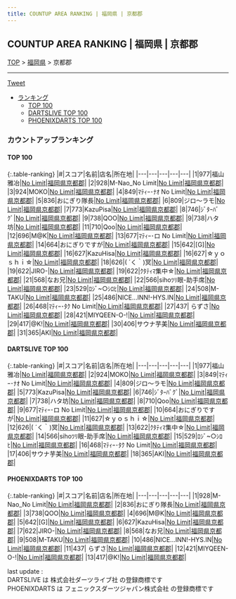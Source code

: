 ```yaml
---
title: COUNTUP AREA RANKING | 福岡県 | 京都郡
---
```

## COUNTUP AREA RANKING | 福岡県 | 京都郡

[TOP](/darts/rank/) > [福岡県](/darts/rank/福岡県/) > 京都郡

___

<a href="https://twitter.com/share?ref_src=twsrc%5Etfw" data-text="COUNTUP AREA RANKING | 福岡県京都郡" class="twitter-share-button" data-hashtags="DARTSLIVE,PHOENIXDARTS,darts,ダーツ" data-show-count="false">Tweet</a>

* [ランキング](#カウントアップランキング)
    * [TOP 100](#top-100)
    * [DARTSLIVE TOP 100](#dartslive-top-100)
    * [PHOENIXDARTS TOP 100](#phoenixdarts-top-100)

### カウントアップランキング

#### TOP 100



{:.table-ranking}
|#|スコア|名前|店名|所在地|
|---|---|---|---|---|
|1|977|<span class="rank-name-dl">福山雅冶</span>|<a href="https://search.dartslive.com/jp/shop/88174b6fd9ff5bc40d9b047a20a7ba1e">No Limit</a>|<a href="/darts/rank/福岡県/京都郡">福岡県京都郡</a>|
|2|928|<span class="rank-name-pd">M-Nao_No Limit</span>|<a href="https://vs.phoenixdarts.com/jp/shop/shopDetailInfo/s_7720?s_seq=7720">No Limit</a>|<a href="/darts/rank/福岡県/京都郡">福岡県京都郡</a>|
|3|924|<span class="rank-name-dl">MOKO</span>|<a href="https://search.dartslive.com/jp/shop/88174b6fd9ff5bc40d9b047a20a7ba1e">No Limit</a>|<a href="/darts/rank/福岡県/京都郡">福岡県京都郡</a>|
|4|849|<span class="rank-name-dl">ﾏﾃｨｰ･ﾅｵ No Limit</span>|<a href="https://search.dartslive.com/jp/shop/88174b6fd9ff5bc40d9b047a20a7ba1e">No Limit</a>|<a href="/darts/rank/福岡県/京都郡">福岡県京都郡</a>|
|5|836|<span class="rank-name-pd">おにぎり隊長</span>|<a href="https://vs.phoenixdarts.com/jp/shop/shopDetailInfo/s_7720?s_seq=7720">No Limit</a>|<a href="/darts/rank/福岡県/京都郡">福岡県京都郡</a>|
|6|809|<span class="rank-name-dl">ジロ〜ラモ</span>|<a href="https://search.dartslive.com/jp/shop/88174b6fd9ff5bc40d9b047a20a7ba1e">No Limit</a>|<a href="/darts/rank/福岡県/京都郡">福岡県京都郡</a>|
|7|773|<span class="rank-name-dl">KazuPisa</span>|<a href="https://search.dartslive.com/jp/shop/88174b6fd9ff5bc40d9b047a20a7ba1e">No Limit</a>|<a href="/darts/rank/福岡県/京都郡">福岡県京都郡</a>|
|8|746|<span class="rank-name-dl">ｼﾞﾀｰﾊﾞｸﾞ</span>|<a href="https://search.dartslive.com/jp/shop/88174b6fd9ff5bc40d9b047a20a7ba1e">No Limit</a>|<a href="/darts/rank/福岡県/京都郡">福岡県京都郡</a>|
|9|738|<span class="rank-name-pd">QOO</span>|<a href="https://vs.phoenixdarts.com/jp/shop/shopDetailInfo/s_7720?s_seq=7720">No Limit</a>|<a href="/darts/rank/福岡県/京都郡">福岡県京都郡</a>|
|9|738|<span class="rank-name-dl">ハタ坊</span>|<a href="https://search.dartslive.com/jp/shop/88174b6fd9ff5bc40d9b047a20a7ba1e">No Limit</a>|<a href="/darts/rank/福岡県/京都郡">福岡県京都郡</a>|
|11|710|<span class="rank-name-dl">Qoo</span>|<a href="https://search.dartslive.com/jp/shop/88174b6fd9ff5bc40d9b047a20a7ba1e">No Limit</a>|<a href="/darts/rank/福岡県/京都郡">福岡県京都郡</a>|
|12|696|<span class="rank-name-pd">M@K</span>|<a href="https://vs.phoenixdarts.com/jp/shop/shopDetailInfo/s_7720?s_seq=7720">No Limit</a>|<a href="/darts/rank/福岡県/京都郡">福岡県京都郡</a>|
|13|677|<span class="rank-name-dl">ﾏﾃｨｰ･ロ No Limit</span>|<a href="https://search.dartslive.com/jp/shop/88174b6fd9ff5bc40d9b047a20a7ba1e">No Limit</a>|<a href="/darts/rank/福岡県/京都郡">福岡県京都郡</a>|
|14|664|<span class="rank-name-dl">おにぎりですが</span>|<a href="https://search.dartslive.com/jp/shop/88174b6fd9ff5bc40d9b047a20a7ba1e">No Limit</a>|<a href="/darts/rank/福岡県/京都郡">福岡県京都郡</a>|
|15|642|<span class="rank-name-pd">[G]</span>|<a href="https://vs.phoenixdarts.com/jp/shop/shopDetailInfo/s_7720?s_seq=7720">No Limit</a>|<a href="/darts/rank/福岡県/京都郡">福岡県京都郡</a>|
|16|627|<span class="rank-name-pd">KazuHisa</span>|<a href="https://vs.phoenixdarts.com/jp/shop/shopDetailInfo/s_7720?s_seq=7720">No Limit</a>|<a href="/darts/rank/福岡県/京都郡">福岡県京都郡</a>|
|16|627|<span class="rank-name-dl">☆ｙｏｓｈｉ☆</span>|<a href="https://search.dartslive.com/jp/shop/88174b6fd9ff5bc40d9b047a20a7ba1e">No Limit</a>|<a href="/darts/rank/福岡県/京都郡">福岡県京都郡</a>|
|18|626|<span class="rank-name-dl">( ´く｀)冥</span>|<a href="https://search.dartslive.com/jp/shop/88174b6fd9ff5bc40d9b047a20a7ba1e">No Limit</a>|<a href="/darts/rank/福岡県/京都郡">福岡県京都郡</a>|
|19|622|<span class="rank-name-pd">JIRO-</span>|<a href="https://vs.phoenixdarts.com/jp/shop/shopDetailInfo/s_7720?s_seq=7720">No Limit</a>|<a href="/darts/rank/福岡県/京都郡">福岡県京都郡</a>|
|19|622|<span class="rank-name-dl">ｸﾀﾃｨﾏ集中☆</span>|<a href="https://search.dartslive.com/jp/shop/88174b6fd9ff5bc40d9b047a20a7ba1e">No Limit</a>|<a href="/darts/rank/福岡県/京都郡">福岡県京都郡</a>|
|21|568|<span class="rank-name-pd">なお兄</span>|<a href="https://vs.phoenixdarts.com/jp/shop/shopDetailInfo/s_7720?s_seq=7720">No Limit</a>|<a href="/darts/rank/福岡県/京都郡">福岡県京都郡</a>|
|22|566|<span class="rank-name-dl">sihoﾂﾘ眼-助手席</span>|<a href="https://search.dartslive.com/jp/shop/88174b6fd9ff5bc40d9b047a20a7ba1e">No Limit</a>|<a href="/darts/rank/福岡県/京都郡">福岡県京都郡</a>|
|23|529|<span class="rank-name-dl">ﾛｼﾞ~○ｼﾛﾋ</span>|<a href="https://search.dartslive.com/jp/shop/88174b6fd9ff5bc40d9b047a20a7ba1e">No Limit</a>|<a href="/darts/rank/福岡県/京都郡">福岡県京都郡</a>|
|24|508|<span class="rank-name-pd">M-TAKU</span>|<a href="https://vs.phoenixdarts.com/jp/shop/shopDetailInfo/s_7720?s_seq=7720">No Limit</a>|<a href="/darts/rank/福岡県/京都郡">福岡県京都郡</a>|
|25|486|<span class="rank-name-pd">NICE...INN!-HYS.IN</span>|<a href="https://vs.phoenixdarts.com/jp/shop/shopDetailInfo/s_7720?s_seq=7720">No Limit</a>|<a href="/darts/rank/福岡県/京都郡">福岡県京都郡</a>|
|26|468|<span class="rank-name-dl">ﾏﾃｨｰ･ﾀｸ No Limit</span>|<a href="https://search.dartslive.com/jp/shop/88174b6fd9ff5bc40d9b047a20a7ba1e">No Limit</a>|<a href="/darts/rank/福岡県/京都郡">福岡県京都郡</a>|
|27|437|<span class="rank-name-pd"> らずさ</span>|<a href="https://vs.phoenixdarts.com/jp/shop/shopDetailInfo/s_7720?s_seq=7720">No Limit</a>|<a href="/darts/rank/福岡県/京都郡">福岡県京都郡</a>|
|28|421|<span class="rank-name-pd">MIYQEEN-O-!</span>|<a href="https://vs.phoenixdarts.com/jp/shop/shopDetailInfo/s_7720?s_seq=7720">No Limit</a>|<a href="/darts/rank/福岡県/京都郡">福岡県京都郡</a>|
|29|417|<span class="rank-name-pd">@K!</span>|<a href="https://vs.phoenixdarts.com/jp/shop/shopDetailInfo/s_7720?s_seq=7720">No Limit</a>|<a href="/darts/rank/福岡県/京都郡">福岡県京都郡</a>|
|30|406|<span class="rank-name-dl">サウナ芋美</span>|<a href="https://search.dartslive.com/jp/shop/88174b6fd9ff5bc40d9b047a20a7ba1e">No Limit</a>|<a href="/darts/rank/福岡県/京都郡">福岡県京都郡</a>|
|31|365|<span class="rank-name-dl">AKI</span>|<a href="https://search.dartslive.com/jp/shop/88174b6fd9ff5bc40d9b047a20a7ba1e">No Limit</a>|<a href="/darts/rank/福岡県/京都郡">福岡県京都郡</a>|


#### DARTSLIVE TOP 100



{:.table-ranking}
|#|スコア|名前|店名|所在地|
|---|---|---|---|---|
|1|977|<span class="rank-name-dl">福山雅冶</span>|<a href="https://search.dartslive.com/jp/shop/88174b6fd9ff5bc40d9b047a20a7ba1e">No Limit</a>|<a href="/darts/rank/福岡県/京都郡">福岡県京都郡</a>|
|2|924|<span class="rank-name-dl">MOKO</span>|<a href="https://search.dartslive.com/jp/shop/88174b6fd9ff5bc40d9b047a20a7ba1e">No Limit</a>|<a href="/darts/rank/福岡県/京都郡">福岡県京都郡</a>|
|3|849|<span class="rank-name-dl">ﾏﾃｨｰ･ﾅｵ No Limit</span>|<a href="https://search.dartslive.com/jp/shop/88174b6fd9ff5bc40d9b047a20a7ba1e">No Limit</a>|<a href="/darts/rank/福岡県/京都郡">福岡県京都郡</a>|
|4|809|<span class="rank-name-dl">ジロ〜ラモ</span>|<a href="https://search.dartslive.com/jp/shop/88174b6fd9ff5bc40d9b047a20a7ba1e">No Limit</a>|<a href="/darts/rank/福岡県/京都郡">福岡県京都郡</a>|
|5|773|<span class="rank-name-dl">KazuPisa</span>|<a href="https://search.dartslive.com/jp/shop/88174b6fd9ff5bc40d9b047a20a7ba1e">No Limit</a>|<a href="/darts/rank/福岡県/京都郡">福岡県京都郡</a>|
|6|746|<span class="rank-name-dl">ｼﾞﾀｰﾊﾞｸﾞ</span>|<a href="https://search.dartslive.com/jp/shop/88174b6fd9ff5bc40d9b047a20a7ba1e">No Limit</a>|<a href="/darts/rank/福岡県/京都郡">福岡県京都郡</a>|
|7|738|<span class="rank-name-dl">ハタ坊</span>|<a href="https://search.dartslive.com/jp/shop/88174b6fd9ff5bc40d9b047a20a7ba1e">No Limit</a>|<a href="/darts/rank/福岡県/京都郡">福岡県京都郡</a>|
|8|710|<span class="rank-name-dl">Qoo</span>|<a href="https://search.dartslive.com/jp/shop/88174b6fd9ff5bc40d9b047a20a7ba1e">No Limit</a>|<a href="/darts/rank/福岡県/京都郡">福岡県京都郡</a>|
|9|677|<span class="rank-name-dl">ﾏﾃｨｰ･ロ No Limit</span>|<a href="https://search.dartslive.com/jp/shop/88174b6fd9ff5bc40d9b047a20a7ba1e">No Limit</a>|<a href="/darts/rank/福岡県/京都郡">福岡県京都郡</a>|
|10|664|<span class="rank-name-dl">おにぎりですが</span>|<a href="https://search.dartslive.com/jp/shop/88174b6fd9ff5bc40d9b047a20a7ba1e">No Limit</a>|<a href="/darts/rank/福岡県/京都郡">福岡県京都郡</a>|
|11|627|<span class="rank-name-dl">☆ｙｏｓｈｉ☆</span>|<a href="https://search.dartslive.com/jp/shop/88174b6fd9ff5bc40d9b047a20a7ba1e">No Limit</a>|<a href="/darts/rank/福岡県/京都郡">福岡県京都郡</a>|
|12|626|<span class="rank-name-dl">( ´く｀)冥</span>|<a href="https://search.dartslive.com/jp/shop/88174b6fd9ff5bc40d9b047a20a7ba1e">No Limit</a>|<a href="/darts/rank/福岡県/京都郡">福岡県京都郡</a>|
|13|622|<span class="rank-name-dl">ｸﾀﾃｨﾏ集中☆</span>|<a href="https://search.dartslive.com/jp/shop/88174b6fd9ff5bc40d9b047a20a7ba1e">No Limit</a>|<a href="/darts/rank/福岡県/京都郡">福岡県京都郡</a>|
|14|566|<span class="rank-name-dl">sihoﾂﾘ眼-助手席</span>|<a href="https://search.dartslive.com/jp/shop/88174b6fd9ff5bc40d9b047a20a7ba1e">No Limit</a>|<a href="/darts/rank/福岡県/京都郡">福岡県京都郡</a>|
|15|529|<span class="rank-name-dl">ﾛｼﾞ~○ｼﾛﾋ</span>|<a href="https://search.dartslive.com/jp/shop/88174b6fd9ff5bc40d9b047a20a7ba1e">No Limit</a>|<a href="/darts/rank/福岡県/京都郡">福岡県京都郡</a>|
|16|468|<span class="rank-name-dl">ﾏﾃｨｰ･ﾀｸ No Limit</span>|<a href="https://search.dartslive.com/jp/shop/88174b6fd9ff5bc40d9b047a20a7ba1e">No Limit</a>|<a href="/darts/rank/福岡県/京都郡">福岡県京都郡</a>|
|17|406|<span class="rank-name-dl">サウナ芋美</span>|<a href="https://search.dartslive.com/jp/shop/88174b6fd9ff5bc40d9b047a20a7ba1e">No Limit</a>|<a href="/darts/rank/福岡県/京都郡">福岡県京都郡</a>|
|18|365|<span class="rank-name-dl">AKI</span>|<a href="https://search.dartslive.com/jp/shop/88174b6fd9ff5bc40d9b047a20a7ba1e">No Limit</a>|<a href="/darts/rank/福岡県/京都郡">福岡県京都郡</a>|


#### PHOENIXDARTS TOP 100



{:.table-ranking}
|#|スコア|名前|店名|所在地|
|---|---|---|---|---|
|1|928|<span class="rank-name-pd">M-Nao_No Limit</span>|<a href="https://vs.phoenixdarts.com/jp/shop/shopDetailInfo/s_7720?s_seq=7720">No Limit</a>|<a href="/darts/rank/福岡県/京都郡">福岡県京都郡</a>|
|2|836|<span class="rank-name-pd">おにぎり隊長</span>|<a href="https://vs.phoenixdarts.com/jp/shop/shopDetailInfo/s_7720?s_seq=7720">No Limit</a>|<a href="/darts/rank/福岡県/京都郡">福岡県京都郡</a>|
|3|738|<span class="rank-name-pd">QOO</span>|<a href="https://vs.phoenixdarts.com/jp/shop/shopDetailInfo/s_7720?s_seq=7720">No Limit</a>|<a href="/darts/rank/福岡県/京都郡">福岡県京都郡</a>|
|4|696|<span class="rank-name-pd">M@K</span>|<a href="https://vs.phoenixdarts.com/jp/shop/shopDetailInfo/s_7720?s_seq=7720">No Limit</a>|<a href="/darts/rank/福岡県/京都郡">福岡県京都郡</a>|
|5|642|<span class="rank-name-pd">[G]</span>|<a href="https://vs.phoenixdarts.com/jp/shop/shopDetailInfo/s_7720?s_seq=7720">No Limit</a>|<a href="/darts/rank/福岡県/京都郡">福岡県京都郡</a>|
|6|627|<span class="rank-name-pd">KazuHisa</span>|<a href="https://vs.phoenixdarts.com/jp/shop/shopDetailInfo/s_7720?s_seq=7720">No Limit</a>|<a href="/darts/rank/福岡県/京都郡">福岡県京都郡</a>|
|7|622|<span class="rank-name-pd">JIRO-</span>|<a href="https://vs.phoenixdarts.com/jp/shop/shopDetailInfo/s_7720?s_seq=7720">No Limit</a>|<a href="/darts/rank/福岡県/京都郡">福岡県京都郡</a>|
|8|568|<span class="rank-name-pd">なお兄</span>|<a href="https://vs.phoenixdarts.com/jp/shop/shopDetailInfo/s_7720?s_seq=7720">No Limit</a>|<a href="/darts/rank/福岡県/京都郡">福岡県京都郡</a>|
|9|508|<span class="rank-name-pd">M-TAKU</span>|<a href="https://vs.phoenixdarts.com/jp/shop/shopDetailInfo/s_7720?s_seq=7720">No Limit</a>|<a href="/darts/rank/福岡県/京都郡">福岡県京都郡</a>|
|10|486|<span class="rank-name-pd">NICE...INN!-HYS.IN</span>|<a href="https://vs.phoenixdarts.com/jp/shop/shopDetailInfo/s_7720?s_seq=7720">No Limit</a>|<a href="/darts/rank/福岡県/京都郡">福岡県京都郡</a>|
|11|437|<span class="rank-name-pd"> らずさ</span>|<a href="https://vs.phoenixdarts.com/jp/shop/shopDetailInfo/s_7720?s_seq=7720">No Limit</a>|<a href="/darts/rank/福岡県/京都郡">福岡県京都郡</a>|
|12|421|<span class="rank-name-pd">MIYQEEN-O-!</span>|<a href="https://vs.phoenixdarts.com/jp/shop/shopDetailInfo/s_7720?s_seq=7720">No Limit</a>|<a href="/darts/rank/福岡県/京都郡">福岡県京都郡</a>|
|13|417|<span class="rank-name-pd">@K!</span>|<a href="https://vs.phoenixdarts.com/jp/shop/shopDetailInfo/s_7720?s_seq=7720">No Limit</a>|<a href="/darts/rank/福岡県/京都郡">福岡県京都郡</a>|


<div class="footer border-top border-gray-light mt-5 pt-3 text-right text-gray">
    last update : <span style="font-weight: italic" id="foot_last_modified"></span><br />
    DARTSLIVE は 株式会社ダーツライブ社 の登録商標です<br />
    PHOENIXDARTS は フェニックスダーツジャパン株式会社 の登録商標です<br />
</div>

<script src="https://cdnjs.cloudflare.com/ajax/libs/jquery.tablesorter/2.31.3/js/jquery.tablesorter.min.js" integrity="sha512-qzgd5cYSZcosqpzpn7zF2ZId8f/8CHmFKZ8j7mU4OUXTNRd5g+ZHBPsgKEwoqxCtdQvExE5LprwwPAgoicguNg==" crossorigin="anonymous" referrerpolicy="no-referrer"></script>
<link rel="stylesheet" href="https://cdnjs.cloudflare.com/ajax/libs/jquery.tablesorter/2.31.3/css/theme.default.min.css" integrity="sha512-wghhOJkjQX0Lh3NSWvNKeZ0ZpNn+SPVXX1Qyc9OCaogADktxrBiBdKGDoqVUOyhStvMBmJQ8ZdMHiR3wuEq8+w==" crossorigin="anonymous" referrerpolicy="no-referrer" />
<script>
$(function() {
    $(".table-ranking").tablesorter({sortList:[[0, 0]]});
    $("#foot_last_modified").text(formatDate(new Date(document.lastModified), 'yyyy-MM-dd HH:mm:ss'));
});
</script>

<script async src="https://platform.twitter.com/widgets.js" charset="utf-8"></script>